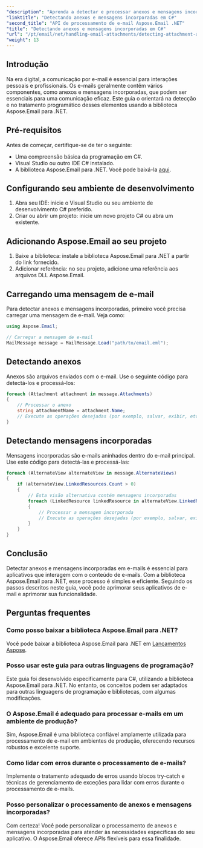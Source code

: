 ```yaml
---
"description": "Aprenda a detectar e processar anexos e mensagens incorporadas em e-mails com eficiência usando a biblioteca Aspose.Email para .NET. Este guia completo aborda a configuração."
"linktitle": "Detectando anexos e mensagens incorporadas em C#"
"second_title": "API de processamento de e-mail Aspose.Email .NET"
"title": "Detectando anexos e mensagens incorporadas em C#"
"url": "/pt/email/net/handling-email-attachments/detecting-attachment-and-embedded-message-in-csharp/"
"weight": 13
---
```


## Introdução

Na era digital, a comunicação por e-mail é essencial para interações pessoais e profissionais. Os e-mails geralmente contêm vários componentes, como anexos e mensagens incorporadas, que podem ser essenciais para uma comunicação eficaz. Este guia o orientará na detecção e no tratamento programático desses elementos usando a biblioteca Aspose.Email para .NET.

## Pré-requisitos

Antes de começar, certifique-se de ter o seguinte:

- Uma compreensão básica da programação em C#.
- Visual Studio ou outro IDE C# instalado.
- A biblioteca Aspose.Email para .NET. Você pode baixá-la [aqui](https://products.aspose.com/email/net).

## Configurando seu ambiente de desenvolvimento

1. Abra seu IDE: inicie o Visual Studio ou seu ambiente de desenvolvimento C# preferido.
2. Criar ou abrir um projeto: inicie um novo projeto C# ou abra um existente.

## Adicionando Aspose.Email ao seu projeto

1. Baixe a biblioteca: instale a biblioteca Aspose.Email para .NET a partir do link fornecido.
2. Adicionar referência: no seu projeto, adicione uma referência aos arquivos DLL Aspose.Email.

## Carregando uma mensagem de e-mail

Para detectar anexos e mensagens incorporadas, primeiro você precisa carregar uma mensagem de e-mail. Veja como:

```csharp
using Aspose.Email;

// Carregar a mensagem de e-mail
MailMessage message = MailMessage.Load("path/to/email.eml");
```

## Detectando anexos

Anexos são arquivos enviados com o e-mail. Use o seguinte código para detectá-los e processá-los:

```csharp
foreach (Attachment attachment in message.Attachments)
{
    // Processar o anexo
    string attachmentName = attachment.Name;
    // Execute as operações desejadas (por exemplo, salvar, exibir, etc.)
}
```

## Detectando mensagens incorporadas

Mensagens incorporadas são e-mails aninhados dentro do e-mail principal. Use este código para detectá-las e processá-las:

```csharp
foreach (AlternateView alternateView in message.AlternateViews)
{
    if (alternateView.LinkedResources.Count > 0)
    {
        // Esta visão alternativa contém mensagens incorporadas
        foreach (LinkedResource linkedResource in alternateView.LinkedResources)
        {
            // Processar a mensagem incorporada
            // Execute as operações desejadas (por exemplo, salvar, exibir, etc.)
        }
    }
}
```

## Conclusão

Detectar anexos e mensagens incorporadas em e-mails é essencial para aplicativos que interagem com o conteúdo de e-mails. Com a biblioteca Aspose.Email para .NET, esse processo é simples e eficiente. Seguindo os passos descritos neste guia, você pode aprimorar seus aplicativos de e-mail e aprimorar sua funcionalidade.

## Perguntas frequentes

### Como posso baixar a biblioteca Aspose.Email para .NET?

Você pode baixar a biblioteca Aspose.Email para .NET em [Lançamentos Aspose](https://releases.aspose.com/email/net/).

### Posso usar este guia para outras linguagens de programação?

Este guia foi desenvolvido especificamente para C#, utilizando a biblioteca Aspose.Email para .NET. No entanto, os conceitos podem ser adaptados para outras linguagens de programação e bibliotecas, com algumas modificações.

### O Aspose.Email é adequado para processar e-mails em um ambiente de produção?

Sim, Aspose.Email é uma biblioteca confiável amplamente utilizada para processamento de e-mail em ambientes de produção, oferecendo recursos robustos e excelente suporte.

### Como lidar com erros durante o processamento de e-mails?

Implemente o tratamento adequado de erros usando blocos try-catch e técnicas de gerenciamento de exceções para lidar com erros durante o processamento de e-mails.

### Posso personalizar o processamento de anexos e mensagens incorporadas?

Com certeza! Você pode personalizar o processamento de anexos e mensagens incorporadas para atender às necessidades específicas do seu aplicativo. O Aspose.Email oferece APIs flexíveis para essa finalidade.